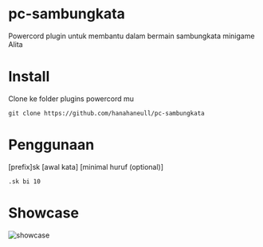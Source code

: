 # pc-sambungkata

Powercord plugin untuk membantu dalam bermain sambungkata minigame Alita

# Install

Clone ke folder plugins powercord mu

``git clone https://github.com/hanahaneull/pc-sambungkata``

# Penggunaan

[prefix]sk [awal kata] [minimal huruf (optional)]

``.sk bi 10``

# Showcase

![showcase](https://hana.raped.men/mFAdxz9oLYF.png)
